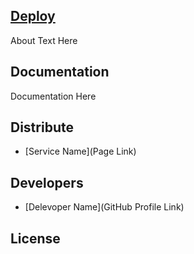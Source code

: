 ## [Deploy](https://hdtr-2.github.io/react-ts-todo-list/)

About Text Here

## Documentation

Documentation Here

## Distribute

- [Service Name](Page Link)


## Developers

- [Delevoper Name](GitHub Profile Link)

## License
